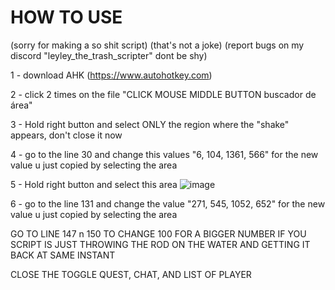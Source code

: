 # HOW TO USE 

(sorry for making a so shit script) (that's not a joke) (report bugs on my discord "leyley_the_trash_scripter" dont be shy)

1 - download AHK (https://www.autohotkey.com)

2 - click 2 times on the file "CLICK MOUSE MIDDLE BUTTON buscador de área" 

3 - Hold right button and select ONLY the region where the "shake" appears, don't close it now

4 - go to the line 30 and change this values "6, 104, 1361, 566" for the new value u just copied by selecting the area

5 - Hold right button and select this area ![image](https://github.com/user-attachments/assets/ddf090eb-2161-46c8-aaad-5d119d3cfebd)

6 - go to the line 131 and change the value "271, 545, 1052, 652" for the new value u just copied by selecting the area

GO TO LINE 147 n 150 TO CHANGE 100 FOR A BIGGER NUMBER IF YOU SCRIPT IS JUST THROWING THE ROD ON THE WATER AND GETTING IT BACK AT SAME INSTANT

CLOSE THE TOGGLE QUEST, CHAT, AND LIST OF PLAYER 

